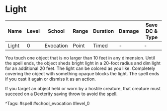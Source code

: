 # Light

| Name | Level | School | Range | Duration | Damage | Save DC & Type |
|------|-------|--------|-------|----------|--------|----------------|
| Light | 0 | Evocation | Point | Timed | - | - |

You touch one object that is no larger than 10 feet in any dimension. Until the spell ends, the object sheds bright light in a 20-foot radius and dim light for an additional 20 feet. The light can be colored as you like. Completely covering the object with something opaque blocks the light. The spell ends if you cast it again or dismiss it as an action.

If you target an object held or worn by a hostile creature, that creature must succeed on a Dexterity saving throw to avoid the spell.

^Tags: #spell #school_evocation #level_0